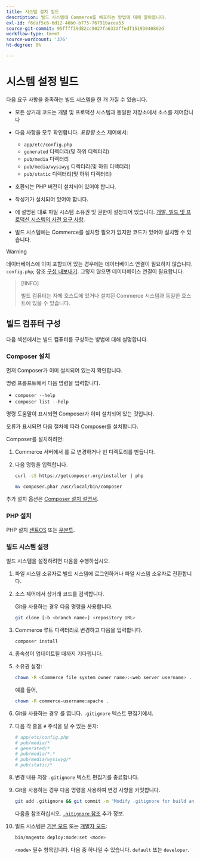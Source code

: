 ```yaml
---
title: 시스템 설치 빌드
description: 빌드 시스템에 Commerce를 배포하는 방법에 대해 알아봅니다.
exl-id: f6daf5c6-6d12-46b0-b775-76791bacea53
source-git-commit: 95ffff39d82cc9027fa633dffedf15193040802d
workflow-type: tm+mt
source-wordcount: '376'
ht-degree: 0%

---
```


# 시스템 설정 빌드

다음 요구 사항을 충족하는 빌드 시스템을 한 개 가질 수 있습니다.

- 모든 상거래 코드는 개발 및 프로덕션 시스템과 동일한 저장소에서 소스를 제어합니다
- 다음 사항을 모두 확인합니다. _포함됨_ 소스 제어에서:

   - `app/etc/config.php`
   - `generated` 디렉터리(및 하위 디렉터리)
   - `pub/media` 디렉터리
   - `pub/media/wysiwyg` 디렉터리(및 하위 디렉터리)
   - `pub/static` 디렉터리(및 하위 디렉터리)

- 호환되는 PHP 버전이 설치되어 있어야 합니다.
- 작성기가 설치되어 있어야 합니다.
- 에 설명된 대로 파일 시스템 소유권 및 권한이 설정되어 있습니다. [개발, 빌드 및 프로덕션 시스템의 사전 요구 사항](../deployment/technical-details.md).
- 빌드 시스템에는 Commerce를 설치할 필요가 없지만 코드가 있어야 설치할 수 있습니다.

>[!WARNING]
>
>데이터베이스에 이미 포함되어 있는 경우에는 데이터베이스 연결이 필요하지 않습니다. `config.php`; 참조 [구성 내보내기](../cli/export-configuration.md). 그렇지 않으면 데이터베이스 연결이 필요합니다.

>[!INFO]
>
>빌드 컴퓨터는 자체 호스트에 있거나 설치된 Commerce 시스템과 동일한 호스트에 있을 수 있습니다.

## 빌드 컴퓨터 구성

다음 섹션에서는 빌드 컴퓨터를 구성하는 방법에 대해 설명합니다.

### Composer 설치

먼저 Composer가 이미 설치되어 있는지 확인합니다.

명령 프롬프트에서 다음 명령을 입력합니다.

- `composer --help`
- `composer list --help`

명령 도움말이 표시되면 Composer가 이미 설치되어 있는 것입니다.

오류가 표시되면 다음 절차에 따라 Composer를 설치합니다.

Composer를 설치하려면:

1. Commerce 서버에서 를 로 변경하거나 빈 디렉토리를 만듭니다.

1. 다음 명령을 입력합니다.

   ```bash
   curl -sS https://getcomposer.org/installer | php
   ```

   ```bash
   mv composer.phar /usr/local/bin/composer
   ```

추가 설치 옵션은 [Composer 설치 설명서][composer].

### PHP 설치

PHP 설치 [센트OS] 또는 [우분투].

### 빌드 시스템 설정

빌드 시스템을 설정하려면 다음을 수행하십시오.

1. 파일 시스템 소유자로 빌드 시스템에 로그인하거나 파일 시스템 소유자로 전환합니다.
1. 소스 제어에서 상거래 코드를 검색합니다.

   Git을 사용하는 경우 다음 명령을 사용합니다.

   ```bash
   git clone [-b <branch name>] <repository URL>
   ```

1. Commerce 루트 디렉터리로 변경하고 다음을 입력합니다.

   ```bash
   composer install
   ```

1. 종속성이 업데이트될 때까지 기다립니다.
1. 소유권 설정:

   ```bash
   chown -R <Commerce file system owner name>:<web server username> .
   ```

   예를 들어,

   ```bash
   chown -R commerce-username:apache .
   ```

1. Git을 사용하는 경우 를 엽니다. `.gitignore` 텍스트 편집기에서.
1. 다음 각 줄을 `#` 주석을 달 수 있는 문자:

   ```conf
   # app/etc/config.php
   # pub/media/*
   # generated/*
   # pub/media/*.*
   # pub/media/wysiwyg/*
   # pub/static/*
   ```

1. 변경 내용 저장 `.gitignore` 텍스트 편집기를 종료합니다.
1. Git을 사용하는 경우 다음 명령을 사용하여 변경 사항을 커밋합니다.

   ```bash
   git add .gitignore && git commit -m "Modify .gitignore for build and production"
   ```

   다음을 참조하십시오. [`.gitignore` 참조](../reference/config-reference-gitignore.md) 추가 정보.

1. 빌드 시스템은 [기본 모드](../bootstrap/application-modes.md#default-mode) 또는 [개발자 모드](../bootstrap/application-modes.md#developer-mode):

   ```bash
   bin/magento deploy:mode:set <mode>
   ```

   `<mode>` 필수 항목입니다. 다음 중 하나일 수 있습니다. `default` 또는 `developer`.

<!-- Link Definitions -->

[센트OS]: https://wiki.centos.org/HowTos/php7
[composer]: https://getcomposer.org/download/
[우분투]: https://help.ubuntu.com/lts/serverguide/php.html
